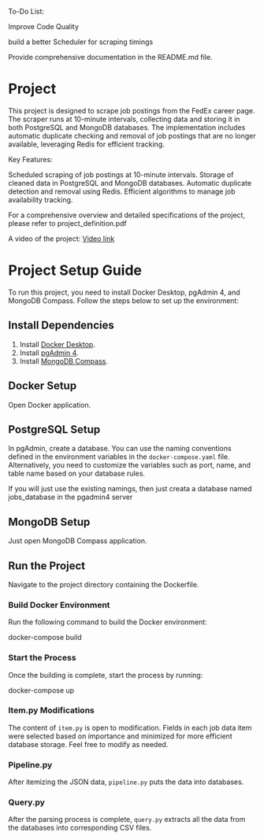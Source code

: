 
To-Do List:

Improve Code Quality

build a better Scheduler for scraping timings


Provide comprehensive documentation in the README.md file.



# Project 
This project is designed to scrape job postings from the FedEx career page. The scraper runs at 10-minute intervals, collecting data and storing it in both PostgreSQL and MongoDB databases. The implementation includes automatic duplicate checking and removal of job postings that are no longer available, leveraging Redis for efficient tracking.

Key Features:

Scheduled scraping of job postings at 10-minute intervals.
Storage of cleaned data in PostgreSQL and MongoDB databases.
Automatic duplicate detection and removal using Redis.
Efficient algorithms to manage job availability tracking.


For a comprehensive overview and detailed specifications of the project, please refer to project_definition.pdf


A video of the project: 
[Video link](https://youtu.be/YthLCzunf-E)

# Project Setup Guide

To run this project, you need to install Docker Desktop, pgAdmin 4, and MongoDB Compass. Follow the steps below to set up the environment:

## Install Dependencies

1. Install [Docker Desktop](https://www.docker.com/products/docker-desktop).
2. Install [pgAdmin 4](https://www.pgadmin.org/download/).
3. Install [MongoDB Compass](https://www.mongodb.com/try/download/compass).

## Docker Setup

Open Docker application.


## PostgreSQL Setup

In pgAdmin, create a database. You can use the naming conventions defined in the environment variables in the `docker-compose.yaml` file. Alternatively, you need to customize the variables such as port, name, and table name based on your database rules.

If you will just use the existing namings, then just creata a database named jobs_database in the pgadmin4 server

## MongoDB Setup

Just open MongoDB Compass application.

## Run the Project

Navigate to the project directory containing the Dockerfile.

### Build Docker Environment

Run the following command to build the Docker environment:

docker-compose build

### Start the Process

Once the building is complete, start the process by running:

docker-compose up

### Item.py Modifications

The content of `item.py` is open to modification. Fields in each job data item were selected based on importance and minimized for more efficient database storage. Feel free to modify as needed.

### Pipeline.py

After itemizing the JSON data, `pipeline.py` puts the data into databases.

### Query.py

After the parsing process is complete, `query.py` extracts all the data from the databases into corresponding CSV files.
